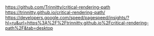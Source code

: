 https://github.com/Trinnitty/critical-rendering-path
https://trinnitty.github.io/critical-rendering-path/
https://developers.google.com/speed/pagespeed/insights/?hl=ru&url=https%3A%2F%2Ftrinnitty.github.io%2Fcritical-rendering-path%2F&tab=desktop
